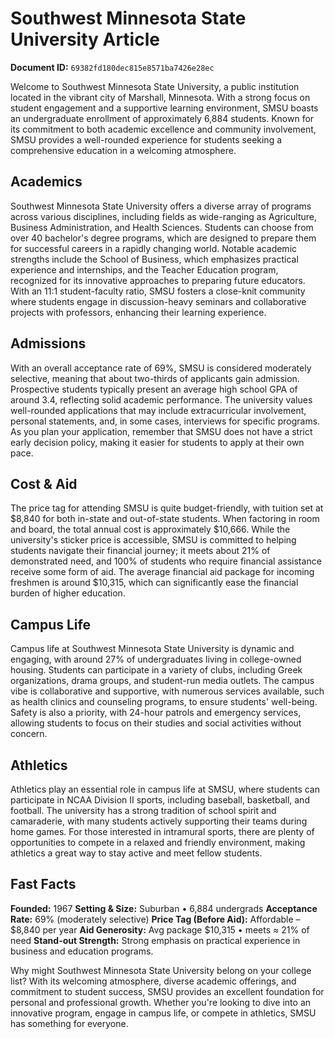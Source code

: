 # Southwest Minnesota State University Article

**Document ID:** `69382fd180dec815e8571ba7426e28ec`

Welcome to Southwest Minnesota State University, a public institution located in the vibrant city of Marshall, Minnesota. With a strong focus on student engagement and a supportive learning environment, SMSU boasts an undergraduate enrollment of approximately 6,884 students. Known for its commitment to both academic excellence and community involvement, SMSU provides a well-rounded experience for students seeking a comprehensive education in a welcoming atmosphere.

## Academics
Southwest Minnesota State University offers a diverse array of programs across various disciplines, including fields as wide-ranging as Agriculture, Business Administration, and Health Sciences. Students can choose from over 40 bachelor's degree programs, which are designed to prepare them for successful careers in a rapidly changing world. Notable academic strengths include the School of Business, which emphasizes practical experience and internships, and the Teacher Education program, recognized for its innovative approaches to preparing future educators. With an 11:1 student-faculty ratio, SMSU fosters a close-knit community where students engage in discussion-heavy seminars and collaborative projects with professors, enhancing their learning experience.

## Admissions
With an overall acceptance rate of 69%, SMSU is considered moderately selective, meaning that about two-thirds of applicants gain admission. Prospective students typically present an average high school GPA of around 3.4, reflecting solid academic performance. The university values well-rounded applications that may include extracurricular involvement, personal statements, and, in some cases, interviews for specific programs. As you plan your application, remember that SMSU does not have a strict early decision policy, making it easier for students to apply at their own pace.

## Cost & Aid
The price tag for attending SMSU is quite budget-friendly, with tuition set at $8,840 for both in-state and out-of-state students. When factoring in room and board, the total annual cost is approximately $10,666. While the university's sticker price is accessible, SMSU is committed to helping students navigate their financial journey; it meets about 21% of demonstrated need, and 100% of students who require financial assistance receive some form of aid. The average financial aid package for incoming freshmen is around $10,315, which can significantly ease the financial burden of higher education.

## Campus Life
Campus life at Southwest Minnesota State University is dynamic and engaging, with around 27% of undergraduates living in college-owned housing. Students can participate in a variety of clubs, including Greek organizations, drama groups, and student-run media outlets. The campus vibe is collaborative and supportive, with numerous services available, such as health clinics and counseling programs, to ensure students' well-being. Safety is also a priority, with 24-hour patrols and emergency services, allowing students to focus on their studies and social activities without concern.

## Athletics
Athletics play an essential role in campus life at SMSU, where students can participate in NCAA Division II sports, including baseball, basketball, and football. The university has a strong tradition of school spirit and camaraderie, with many students actively supporting their teams during home games. For those interested in intramural sports, there are plenty of opportunities to compete in a relaxed and friendly environment, making athletics a great way to stay active and meet fellow students.

## Fast Facts
**Founded:** 1967
**Setting & Size:** Suburban • 6,884 undergrads
**Acceptance Rate:** 69% (moderately selective)
**Price Tag (Before Aid):** Affordable – $8,840 per year
**Aid Generosity:** Avg package $10,315 • meets ≈ 21% of need
**Stand-out Strength:** Strong emphasis on practical experience in business and education programs.

Why might Southwest Minnesota State University belong on your college list? With its welcoming atmosphere, diverse academic offerings, and commitment to student success, SMSU provides an excellent foundation for personal and professional growth. Whether you're looking to dive into an innovative program, engage in campus life, or compete in athletics, SMSU has something for everyone.
